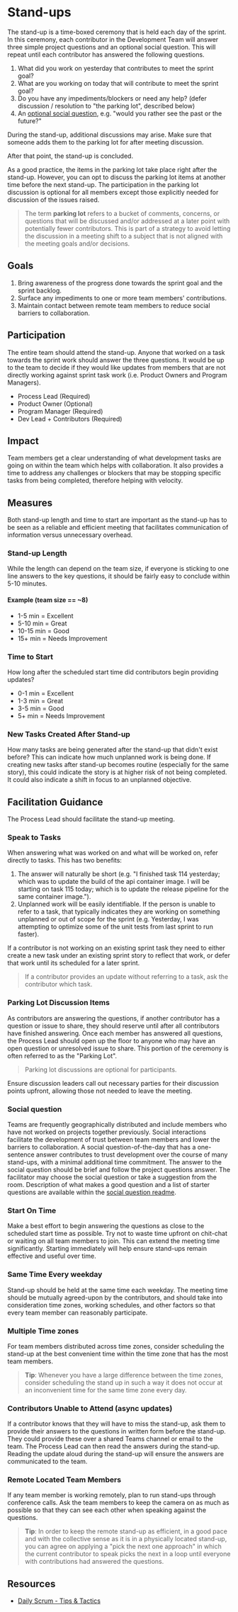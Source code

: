 # Stand-ups

The stand-up is a time-boxed ceremony that is held each day of the sprint. In this ceremony, each contributor in the Development Team will answer three simple project questions and an optional social question. This will repeat until each contributor has answered the following questions.

1. What did you work on yesterday that contributes to meet the sprint goal?
2. What are you working on today that will contribute to meet the sprint goal?
3. Do you have any impediments/blockers or need any help? (defer discussion / resolution to "the parking lot", described below)
4. An [optional social question](social-question.md), e.g. "would you rather see the past or the future?"

During the stand-up, additional discussions may arise. Make sure that someone adds them to the parking lot for after meeting discussion.  

After that point, the stand-up is concluded.

As a good practice, the items in the parking lot take place right after the stand-up. However, you can opt to discuss the parking lot items at another time before the next stand-up.
The participation in the parking lot discussion is optional for all members except those explicitly needed for discussion of the issues raised.

> The term **parking lot** refers to a bucket of comments, concerns, or questions that will be discussed and/or addressed at a later point with potentially fewer contributors. This is part of a strategy to avoid letting the discussion in a meeting shift to a subject that is not aligned with the meeting goals and/or decisions.

## Goals

1. Bring awareness of the progress done towards the sprint goal and the sprint backlog.
2. Surface any impediments to one or more team members' contributions.
3. Maintain contact between remote team members to reduce social barriers to collaboration.

## Participation

The entire team should attend the stand-up. Anyone that worked on a task towards the sprint work should answer the three questions. It would be up to the team to decide if they would like updates from members that are not directly working against sprint task work (i.e. Product Owners and Program Managers).

- Process Lead (Required)
- Product Owner (Optional)
- Program Manager (Required)
- Dev Lead + Contributors (Required)

## Impact

Team members get a clear understanding of what development tasks are going on within the team which helps with collaboration. It also provides a time to address any challenges or blockers that may be stopping specific tasks from being completed, therefore helping with velocity.

## Measures

Both stand-up length and time to start are important as the stand-up has to be seen as a reliable and efficient meeting that facilitates communication of information versus unnecessary overhead.

### Stand-up Length

While the length can depend on the team size, if everyone is sticking to one line answers to the key questions, it should be fairly easy to conclude within 5-10 minutes.

#### Example (team size == ~8)

- 1-5 min = Excellent
- 5-10 min = Great
- 10-15 min = Good
- 15+ min = Needs Improvement

### Time to Start

How long after the scheduled start time did contributors begin providing updates?

- 0-1 min = Excellent
- 1-3 min = Great
- 3-5 min = Good
- 5+ min = Needs Improvement

### New Tasks Created After Stand-up

How many tasks are being generated after the stand-up that didn't exist before? This can indicate how much unplanned work is being done. If creating new tasks after stand-up becomes routine (especially for the same story), this could indicate the story is at higher risk of not being completed. It could also indicate a shift in focus to an unplanned objective.

## Facilitation Guidance

The Process Lead should facilitate the stand-up meeting.

### Speak to Tasks

When answering what was worked on and what will be worked on, refer directly to tasks. This has two benefits:

1. The answer will naturally be short (e.g. "I finished task 114 yesterday; which was to update the build of the api container image. I will be starting on task 115 today; which is to update the release pipeline for the same container image.").
2. Unplanned work will be easily identifiable. If the person is unable to refer to a task, that typically indicates they are working on something unplanned or out of scope for the sprint (e.g. Yesterday, I was attempting to optimize some of the unit tests from last sprint to run faster).

If a contributor is not working on an existing sprint task they need to either create a new task under an existing sprint story to reflect that work, or defer that work until its scheduled for a later sprint.

> If a contributor provides an update without referring to a task, ask the contributor which task.

### Parking Lot Discussion Items

As contributors are answering the questions, if another contributor has a question or issue to share, they should reserve until after all contributors have finished answering. Once each member has answered all questions, the Process Lead should open up the floor to anyone who may have an open question or unresolved issue to share. This portion of the ceremony is often referred to as the "Parking Lot".

> Parking lot discussions are optional for participants.

Ensure discussion leaders call out necessary parties for their discussion points upfront, allowing those not needed to leave the meeting.

### Social question

Teams are frequently geographically distributed and include members who have not worked on projects together previously. Social interactions facilitate the development of trust between team members and lower the barriers to collaboration. A social question-of-the-day that has a one-sentence answer contributes to trust development over the course of many stand-ups, with a minimal additional time commitment. The answer to the social question should be brief and follow the project questions answer. The facilitator may choose the social question or take a suggestion from the room. Description of what makes a good question and a list of starter questions are available within the [social question readme](social-question.md).

### Start On Time

Make a best effort to begin answering the questions as close to the scheduled start time as possible. Try not to waste time upfront on chit-chat or waiting on all team members to join. This can extend the meeting time significantly. Starting immediately will help ensure stand-ups remain effective and useful over time.

### Same Time Every weekday

Stand-up should be held at the same time each weekday. The meeting time should be mutually agreed-upon by the contributors, and should take into consideration time zones, working schedules, and other factors so that every team member can reasonably participate.

### Multiple Time zones

For team members distributed across time zones, consider scheduling the stand-up at the best convenient time within the time zone that has the most team members.

> **Tip**: Whenever you have a large difference between the time zones, consider scheduling the stand up in such a way it does not occur at an inconvenient time for the same time zone every day.

### Contributors Unable to Attend (async updates)

If a contributor knows that they will have to miss the stand-up, ask them to provide their answers to the questions in written form before the stand-up. They could provide these over a shared Teams channel or email to the team. The Process Lead can then read the answers during the stand-up. Reading the update aloud during the stand-up will ensure the answers are communicated to the team.

### Remote Located Team Members

If any team member is working remotely, plan to run stand-ups through conference calls. Ask the team members to keep the camera on as much as possible so that they can see each other when speaking against the questions.

> **Tip**: In order to keep the remote stand-up as efficient, in a good pace and with the collective sense as it is in a physically located stand-up, you can agree on applying a "pick the next one approach" in which the current contributor to speak picks the next in a loop until everyone with contributions had answered the questions.

## Resources

- [Daily Scrum - Tips & Tactics](https://www.scrum.org/resources/blog/daily-scrum-tips-tactics)
